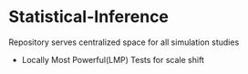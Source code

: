 # Statistical-Inference

Repository serves centralized space for all simulation studies

- Locally Most Powerful(LMP) Tests for scale shift
